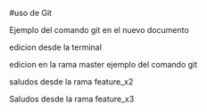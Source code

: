 #uso de Git

Ejemplo del comando git en el nuevo documento


edicion desde la terminal

edicion en la rama master
ejemplo del comando git

saludos desde la rama feature_x2

Saludos desde la rama feature_x3
